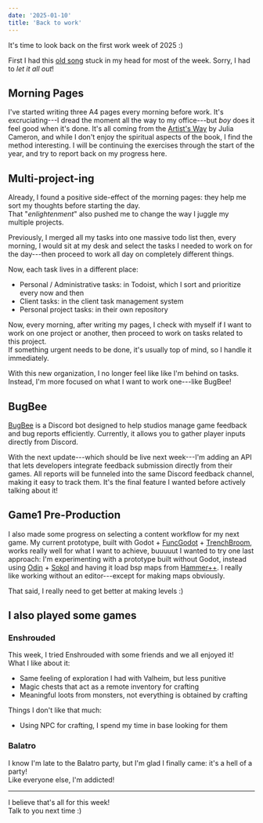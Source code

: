 ```yaml
---
date: '2025-01-10'
title: 'Back to work'
---
```


It's time to look back on the first work week of 2025 :)  

First I had this [old song](https://www.youtube.com/watch?v=kYtGl1dX5qI) stuck in my head for most of the week. Sorry, I had to *let it all out*!  

## Morning Pages
I've started writing three A4 pages every morning before work. It's excruciating---I dread the moment all the way to my office---but *boy* does it feel good when it's done.
It's all coming from the [Artist's Way](https://en.wikipedia.org/wiki/The_Artist%27s_Way) by Julia Cameron, and while I don't enjoy the spiritual aspects of the book, I find the method interesting. I will be continuing the exercises through the start of the year, and try to report back on my progress here.

## Multi-project-ing
Already, I found a positive side-effect of the morning pages: they help me sort my thoughts before starting the day.  
That "*enlightenment*" also pushed me to change the way I juggle my multiple projects.  

Previously, I merged all my tasks into one massive todo list then, every morning, I would sit at my desk and select the tasks I needed to work on for the day---then proceed to work all day on completely different things.

Now, each task lives in a different place:
- Personal / Administrative tasks: in Todoist, which I sort and prioritize every now and then
- Client tasks: in the client task management system
- Personal project tasks: in their own repository 

Now, every morning, after writing my pages, I check with myself if I want to work on one project or another, then proceed to work on tasks related to this project.  
If something urgent needs to be done, it's usually top of mind, so I handle it immediately.

With this new organization, I no longer feel like like I'm behind on tasks. Instead, I'm more focused on what I want to work one---like BugBee!

## BugBee
[BugBee](https://bugbee.app) is a Discord bot designed to help studios manage game feedback and bug reports efficiently. Currently, it allows you to gather player inputs directly from Discord.

With the next update---which should be live next week---I'm adding an API that lets developers integrate feedback submission directly from their games. All reports will be funneled into the same Discord feedback channel, making it easy to track them. It's the final feature I wanted before actively talking about it!

## Game1 Pre-Production
I also made some progress on selecting a content workflow for my next game. My current prototype, built with Godot + [FuncGodot](https://github.com/func-godot/func_godot_plugin) + [TrenchBroom](https://trenchbroom.github.io/), works really well for what I want to achieve, buuuuut I wanted to try one last approach: I'm experimenting with a prototype built without Godot, instead using [Odin](https://odin-lang.org/) + [Sokol](https://github.com/floooh/sokol) and having it load bsp maps from [Hammer++](https://ficool2.github.io/HammerPlusPlus-Website/).
I really like working without an editor---except for making maps obviously.

That said, I really need to get better at making levels :)

## I also played some games
### Enshrouded
This week, I tried Enshrouded with some friends and we all enjoyed it!  
What I like about it:
- Same feeling of exploration I had with Valheim, but less punitive
- Magic chests that act as a remote inventory for crafting
- Meaningful loots from monsters, not everything is obtained by crafting

Things I don't like that much:
- Using NPC for crafting, I spend my time in base looking for them

### Balatro
I know I'm late to the Balatro party, but I'm glad I finally came: it's a hell of a party!  
Like everyone else, I'm addicted!

---

I believe that's all for this week!  
Talk to you next time :)